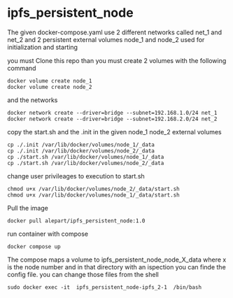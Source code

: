 # ipfs_persistent_node

The given docker-compose.yaml use 2 different networks called net_1 and net_2 and 2 persistent external volumes node_1 and node_2 used for initialization and starting

you must Clone this repo than
you must create 2 volumes with the following command

```
docker volume create node_1
docker volume create node_2
```
and the networks
```
docker network create --driver=bridge --subnet=192.168.1.0/24 net_1
docker network create --driver=bridge --subnet=192.168.2.0/24 net_2
```
copy the start.sh and the .init in the given node_1 node_2 external volumes
```
cp ./.init /var/lib/docker/volumes/node_1/_data
cp ./.init /var/lib/docker/volumes/node_2/_data
cp ./start.sh /var/lib/docker/volumes/node_1/_data
cp ./start.sh /var/lib/docker/volumes/node_2/_data
```
change user privileages to execution to start.sh
```
chmod u+x /var/lib/docker/volumes/node_2/_data/start.sh
chmod u+x /var/lib/docker/volumes/node_1/_data/start.sh

```

Pull the image
```
docker pull alepart/ipfs_persistent_node:1.0
```

run container with compose
```
docker compose up
```

The compose maps a volume to ipfs_persistent_node_node_X_data where x is the node number and in that directory with an ispection you can finde the config file. you can change those files from the shell
```
sudo docker exec -it  ipfs_persistent_node-ipfs_2-1  /bin/bash
```
